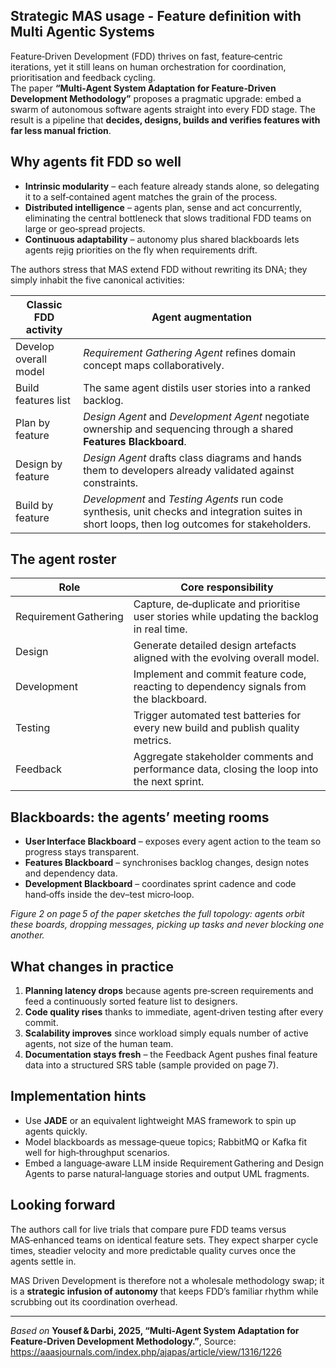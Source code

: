 <!-- 
title: "MAS Driven Features"
date: 2025‑07‑31
description: "A concise tour of how Multi‑Agent Systems supercharge Feature‑Driven Development."
tags: [agile, FDD, MAS, software‑engineering, process‑improvement]
-->

## Strategic MAS usage - Feature definition with Multi Agentic Systems

Feature‑Driven Development (FDD) thrives on fast, feature‑centric iterations, yet it still leans on human orchestration for coordination, prioritisation and feedback cycling.  
The paper **“Multi‑Agent System Adaptation for Feature‑Driven Development Methodology”** proposes a pragmatic upgrade: embed a swarm of autonomous software agents straight into every FDD stage. The result is a pipeline that **decides, designs, builds and verifies features with far less manual friction**.

## Why agents fit FDD so well

* **Intrinsic modularity** – each feature already stands alone, so delegating it to a self‑contained agent matches the grain of the process.  
* **Distributed intelligence** – agents plan, sense and act concurrently, eliminating the central bottleneck that slows traditional FDD teams on large or geo‑spread projects.  
* **Continuous adaptability** – autonomy plus shared blackboards lets agents rejig priorities on the fly when requirements drift.  

The authors stress that MAS extend FDD without rewriting its DNA; they simply inhabit the five canonical activities:

| Classic FDD activity | Agent augmentation |
| --- | --- |
| Develop overall model | *Requirement Gathering Agent* refines domain concept maps collaboratively. |
| Build features list | The same agent distils user stories into a ranked backlog. |
| Plan by feature | *Design Agent* and *Development Agent* negotiate ownership and sequencing through a shared **Features Blackboard**. |
| Design by feature | *Design Agent* drafts class diagrams and hands them to developers already validated against constraints. |
| Build by feature | *Development* and *Testing Agents* run code synthesis, unit checks and integration suites in short loops, then log outcomes for stakeholders.  |

## The agent roster

| Role | Core responsibility |
| --- | --- |
| Requirement Gathering | Capture, de‑duplicate and prioritise user stories while updating the backlog in real time. |
| Design | Generate detailed design artefacts aligned with the evolving overall model. |
| Development | Implement and commit feature code, reacting to dependency signals from the blackboard. |
| Testing | Trigger automated test batteries for every new build and publish quality metrics. |
| Feedback | Aggregate stakeholder comments and performance data, closing the loop into the next sprint. |

## Blackboards: the agents’ meeting rooms

* **User Interface Blackboard** – exposes every agent action to the team so progress stays transparent.  
* **Features Blackboard** – synchronises backlog changes, design notes and dependency data.  
* **Development Blackboard** – coordinates sprint cadence and code hand‑offs inside the dev–test micro‑loop. 

*Figure 2 on page 5 of the paper sketches the full topology: agents orbit these boards, dropping messages, picking up tasks and never blocking one another.*

## What changes in practice

1. **Planning latency drops** because agents pre‑screen requirements and feed a continuously sorted feature list to designers.  
2. **Code quality rises** thanks to immediate, agent‑driven testing after every commit.  
3. **Scalability improves** since workload simply equals number of active agents, not size of the human team.  
4. **Documentation stays fresh** – the Feedback Agent pushes final feature data into a structured SRS table (sample provided on page 7).

## Implementation hints

* Use **JADE** or an equivalent lightweight MAS framework to spin up agents quickly.  
* Model blackboards as message‑queue topics; RabbitMQ or Kafka fit well for high‑throughput scenarios.  
* Embed a language‑aware LLM inside Requirement Gathering and Design Agents to parse natural‑language stories and output UML fragments.  

## Looking forward

The authors call for live trials that compare pure FDD teams versus MAS‑enhanced teams on identical feature sets. They expect sharper cycle times, steadier velocity and more predictable quality curves once the agents settle in.  

MAS Driven Development is therefore not a wholesale methodology swap; it is a **strategic infusion of autonomy** that keeps FDD’s familiar rhythm while scrubbing out its coordination overhead.

---

*Based on* **Yousef & Darbi, 2025, “Multi‑Agent System Adaptation for Feature‑Driven Development Methodology.”**, Source: https://aaasjournals.com/index.php/ajapas/article/view/1316/1226